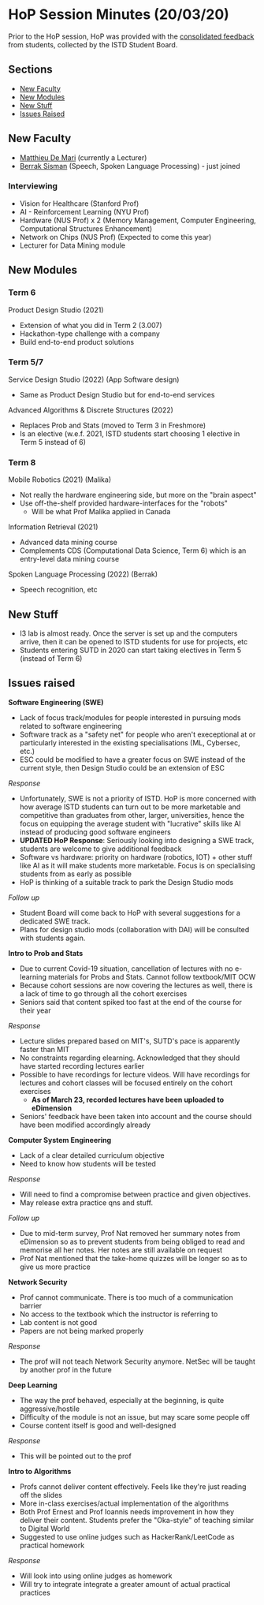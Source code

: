 # HoP Session Minutes (20/03/20)

Prior to the HoP session, HoP was provided with the [consolidated feedback](https://docs.google.com/document/d/19rx-gyVJbjUMfDQTKoaeG-OFC9StHN--TJaX7gQ7HQc/edit?usp=sharing) from students, collected by the ISTD Student Board.

## Sections

* [New Faculty](#new-faculty)
* [New Modules](#new-modules)
* [New Stuff](#new-stuff)
* [Issues Raised](#issues-raised)

## New Faculty

 - [Matthieu De Mari](https://istd.sutd.edu.sg/people/faculty/matthieu-de-mari) (currently a Lecturer)
 - [Berrak Sisman](https://istd.sutd.edu.sg/people/faculty/berrak-sisman) (Speech, Spoken Language Processing) - just joined

### Interviewing

- Vision for Healthcare (Stanford Prof)
- AI - Reinforcement Learning (NYU Prof)
- Hardware (NUS Prof) x 2 (Memory Management, Computer Engineering, Computational Structures Enhancement)
- Network on Chips (NUS Prof) (Expected to come this year)
- Lecturer for Data Mining module

## New Modules

### Term 6

Product Design Studio (2021)

- Extension of what you did in Term 2 (3.007)
- Hackathon-type challenge with a company
- Build end-to-end product solutions

### Term 5/7

Service Design Studio (2022) (App Software design)

- Same as Product Design Studio but for end-to-end services

Advanced Algorithms & Discrete Structures (2022)

- Replaces Prob and Stats (moved to Term 3 in Freshmore)
- Is an elective (w.e.f. 2021, ISTD students start choosing 1 elective in Term 5 instead of 6)

### Term 8

Mobile Robotics (2021) (Malika)

- Not really the hardware engineering side, but more on the "brain aspect"
- Use off-the-shelf provided hardware-interfaces for the "robots"
    - Will be what Prof Malika applied in Canada

Information Retrieval (2021)

- Advanced data mining course
- Complements CDS (Computational Data Science, Term 6) which is an entry-level data mining course

Spoken Language Processing (2022) (Berrak)

- Speech recognition, etc

## New Stuff

- I3 lab is almost ready. Once the server is set up and the computers arrive, then it can be opened to ISTD students for use for projects, etc
- Students entering SUTD in 2020 can start taking electives in Term 5 (instead of Term 6)

## Issues raised

**Software Engineering (SWE)**

- Lack of focus track/modules for people interested in pursuing mods related to software engineering
- Software track as a "safety net" for people who aren't execeptional at or particularly interested in the existing specialisations (ML, Cybersec, etc.)
- ESC could be modified to have a greater focus on SWE instead of the current style, then Design Studio could be an extension of ESC

*Response*

- Unfortunately, SWE is not a priority of ISTD. HoP is more concerned with how average ISTD students can turn out to be more marketable and competitive than graduates from other, larger, universities, hence the focus on equipping the average student with "lucrative" skills like AI instead of producing good software engineers
- **UPDATED HoP Response**: Seriously looking into designing a SWE track, students are welcome to give additional feedback
- Software vs hardware: priority on hardware (robotics, IOT) + other stuff like AI as it will make students more marketable. Focus is on specialising students from as early as possible
- HoP is thinking of a suitable track to park the Design Studio mods

*Follow up*

- Student Board will come back to HoP with several suggestions for a dedicated SWE track.
- Plans for design studio mods (collaboration with DAI) will be consulted with students again.

**Intro to Prob and Stats**

- Due to current Covid-19 situation, cancellation of lectures with no e-learning materials for Probs and Stats. Cannot follow textbook/MIT OCW
- Because cohort sessions are now covering the lectures as well, there is a lack of time to go through all the cohort exercises
- Seniors said that content spiked too fast at the end of the course for their year

*Response*

- Lecture slides prepared based on MIT's, SUTD's pace is apparently faster than MIT
- No constraints regarding elearning. Acknowledged that they should have started recording lectures earlier
- Possible to have recordings for lecture videos. Will have recordings for lectures and cohort classes will be focused entirely on the cohort exercises
    - **As of March 23, recorded lectures have been uploaded to eDimension**
- Seniors' feedback have been taken into account and the course should have been modified accordingly already


**Computer System Engineering**

- Lack of a clear detailed curriculum objective
- Need to know how students will be tested

*Response*

- Will need to find a compromise between practice and given objectives.
- May release extra practice qns and stuff.

*Follow up*

- Due to mid-term survey, Prof Nat removed her summary notes from eDimension so as to prevent students from being obliged to read and memorise all her notes. Her notes are still available on request
- Prof Nat mentioned that the take-home quizzes will be longer so as to give us more practice

**Network Security**

- Prof cannot communicate. There is too much of a communication barrier
- No access to the textbook which the instructor is referring to
- Lab content is not good
- Papers are not being marked properly

*Response*

- The prof will not teach Network Security anymore. NetSec will be taught by another prof in the future

**Deep Learning**

- The way the prof behaved, especially at the beginning,  is quite aggressive/hostile
- Difficulty of the module is not an issue, but may scare some people off
- Course content itself is good and well-designed

*Response*

- This will be pointed out to the prof

**Intro to Algorithms**

- Profs cannot deliver content effectively. Feels like they're just reading off the slides
- More in-class exercises/actual implementation of the algorithms
- Both Prof Ernest and Prof Ioannis needs improvement in how they deliver their content. Students prefer the "Oka-style" of teaching similar to Digital World
- Suggested to use online judges such as HackerRank/LeetCode as practical homework

*Response*
- Will look into using online judges as homework
- Will try to integrate integrate a greater amount of actual practical practices

